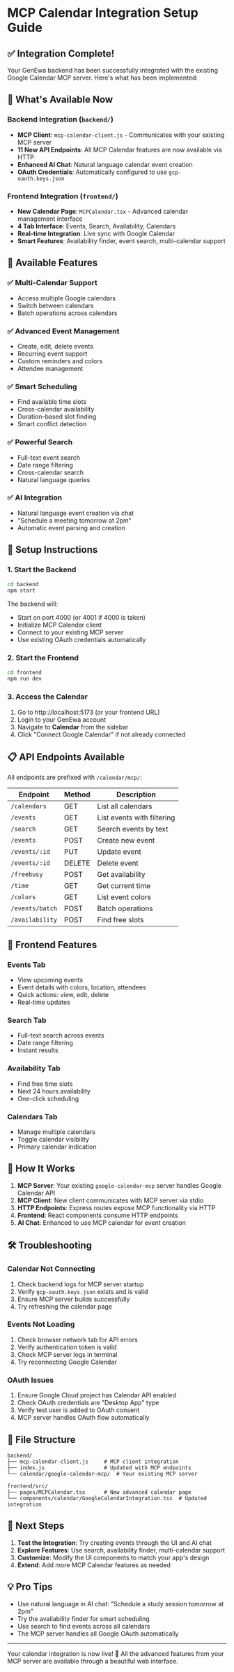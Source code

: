 # MCP Calendar Integration Setup Guide

## ✅ Integration Complete!

Your GenEwa backend has been successfully integrated with the existing Google Calendar MCP server. Here's what has been implemented:

## 🎯 What's Available Now

### Backend Integration (`backend/`)
- **MCP Client**: `mcp-calendar-client.js` - Communicates with your existing MCP server
- **11 New API Endpoints**: All MCP Calendar features are now available via HTTP
- **Enhanced AI Chat**: Natural language calendar event creation
- **OAuth Credentials**: Automatically configured to use `gcp-oauth.keys.json`

### Frontend Integration (`frontend/`)
- **New Calendar Page**: `MCPCalendar.tsx` - Advanced calendar management interface
- **4 Tab Interface**: Events, Search, Availability, Calendars
- **Real-time Integration**: Live sync with Google Calendar
- **Smart Features**: Availability finder, event search, multi-calendar support

## 🚀 Available Features

### ✅ Multi-Calendar Support
- Access multiple Google calendars
- Switch between calendars
- Batch operations across calendars

### ✅ Advanced Event Management  
- Create, edit, delete events
- Recurring event support
- Custom reminders and colors
- Attendee management

### ✅ Smart Scheduling
- Find available time slots
- Cross-calendar availability
- Duration-based slot finding
- Smart conflict detection

### ✅ Powerful Search
- Full-text event search
- Date range filtering
- Cross-calendar search
- Natural language queries

### ✅ AI Integration
- Natural language event creation via chat
- "Schedule a meeting tomorrow at 2pm" 
- Automatic event parsing and creation

## 🔧 Setup Instructions

### 1. Start the Backend
```bash
cd backend
npm start
```
The backend will:
- Start on port 4000 (or 4001 if 4000 is taken)
- Initialize MCP Calendar client
- Connect to your existing MCP server
- Use existing OAuth credentials automatically

### 2. Start the Frontend
```bash
cd frontend  
npm run dev
```

### 3. Access the Calendar
1. Go to http://localhost:5173 (or your frontend URL)
2. Login to your GenEwa account
3. Navigate to **Calendar** from the sidebar
4. Click "Connect Google Calendar" if not already connected

## 📋 API Endpoints Available

All endpoints are prefixed with `/calendar/mcp/`:

| Endpoint | Method | Description |
|----------|---------|-------------|
| `/calendars` | GET | List all calendars |
| `/events` | GET | List events with filtering |
| `/search` | GET | Search events by text |
| `/events` | POST | Create new event |
| `/events/:id` | PUT | Update event |
| `/events/:id` | DELETE | Delete event |
| `/freebusy` | POST | Get availability |
| `/time` | GET | Get current time |
| `/colors` | GET | List event colors |
| `/events/batch` | POST | Batch operations |
| `/availability` | POST | Find free slots |

## 🎨 Frontend Features

### Events Tab
- View upcoming events
- Event details with colors, location, attendees
- Quick actions: view, edit, delete
- Real-time updates

### Search Tab  
- Full-text search across events
- Date range filtering
- Instant results

### Availability Tab
- Find free time slots
- Next 24 hours availability
- One-click scheduling

### Calendars Tab
- Manage multiple calendars
- Toggle calendar visibility
- Primary calendar indication

## 🔄 How It Works

1. **MCP Server**: Your existing `google-calendar-mcp` server handles Google Calendar API
2. **MCP Client**: New client communicates with MCP server via stdio
3. **HTTP Endpoints**: Express routes expose MCP functionality via HTTP
4. **Frontend**: React components consume HTTP endpoints
5. **AI Chat**: Enhanced to use MCP calendar for event creation

## 🛠️ Troubleshooting

### Calendar Not Connecting
1. Check backend logs for MCP server startup
2. Verify `gcp-oauth.keys.json` exists and is valid  
3. Ensure MCP server builds successfully
4. Try refreshing the calendar page

### Events Not Loading
1. Check browser network tab for API errors
2. Verify authentication token is valid
3. Check MCP server logs in terminal
4. Try reconnecting Google Calendar

### OAuth Issues
1. Ensure Google Cloud project has Calendar API enabled
2. Check OAuth credentials are "Desktop App" type
3. Verify test user is added to OAuth consent
4. MCP server handles OAuth flow automatically

## 📁 File Structure

```
backend/
├── mcp-calendar-client.js     # MCP client integration
├── index.js                   # Updated with MCP endpoints
└── calendar/google-calendar-mcp/  # Your existing MCP server

frontend/src/
├── pages/MCPCalendar.tsx      # New advanced calendar page
└── components/calendar/GoogleCalendarIntegration.tsx  # Updated integration
```

## 🌟 Next Steps

1. **Test the Integration**: Try creating events through the UI and AI chat
2. **Explore Features**: Use search, availability finder, multi-calendar support
3. **Customize**: Modify the UI components to match your app's design
4. **Extend**: Add more MCP Calendar features as needed

## 💡 Pro Tips

- Use natural language in AI chat: "Schedule a study session tomorrow at 2pm"
- Try the availability finder for smart scheduling
- Use search to find events across all calendars
- The MCP server handles all Google OAuth automatically

---

Your calendar integration is now live! 🎉 
All the advanced features from your MCP server are available through a beautiful web interface.
